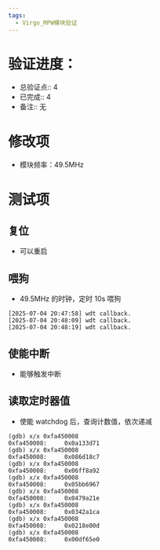 ```yaml
---
tags:
  - Virgo_MPW模块验证
---
```

# 验证进度：
- 总验证点:: 4
- 已完成:: 4
- 备注:: 无


# 修改项
- 模块频率：49.5MHz


# 测试项


## 复位
- 可以重启


## 喂狗
- 49.5MHz 的时钟，定时 10s 喂狗
```
[2025-07-04 20:47:58] wdt callback.
[2025-07-04 20:48:09] wdt callback.
[2025-07-04 20:48:19] wdt callback.
```


## 使能中断
- 能够触发中断


## 读取定时器值
- 使能 watchdog 后，查询计数值，依次递减
```
(gdb) x/x 0xfa450008
0xfa450008:     0x0a133d71
(gdb) x/x 0xfa450008
0xfa450008:     0x086d18c7
(gdb) x/x 0xfa450008
0xfa450008:     0x06ff8a92
(gdb) x/x 0xfa450008
0xfa450008:     0x05bb6967
(gdb) x/x 0xfa450008
0xfa450008:     0x0479a21e
(gdb) x/x 0xfa450008
0xfa450008:     0x0342a1ca
(gdb) x/x 0xfa450008
0xfa450008:     0x0218e00d
(gdb) x/x 0xfa450008
0xfa450008:     0x00df65e0
```